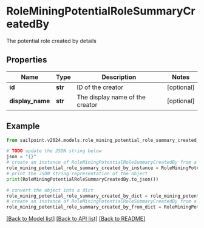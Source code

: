 # RoleMiningPotentialRoleSummaryCreatedBy

The potential role created by details

## Properties

Name | Type | Description | Notes
------------ | ------------- | ------------- | -------------
**id** | **str** | ID of the creator | [optional] 
**display_name** | **str** | The display name of the creator | [optional] 

## Example

```python
from sailpoint.v2024.models.role_mining_potential_role_summary_created_by import RoleMiningPotentialRoleSummaryCreatedBy

# TODO update the JSON string below
json = "{}"
# create an instance of RoleMiningPotentialRoleSummaryCreatedBy from a JSON string
role_mining_potential_role_summary_created_by_instance = RoleMiningPotentialRoleSummaryCreatedBy.from_json(json)
# print the JSON string representation of the object
print(RoleMiningPotentialRoleSummaryCreatedBy.to_json())

# convert the object into a dict
role_mining_potential_role_summary_created_by_dict = role_mining_potential_role_summary_created_by_instance.to_dict()
# create an instance of RoleMiningPotentialRoleSummaryCreatedBy from a dict
role_mining_potential_role_summary_created_by_from_dict = RoleMiningPotentialRoleSummaryCreatedBy.from_dict(role_mining_potential_role_summary_created_by_dict)
```
[[Back to Model list]](../README.md#documentation-for-models) [[Back to API list]](../README.md#documentation-for-api-endpoints) [[Back to README]](../README.md)


